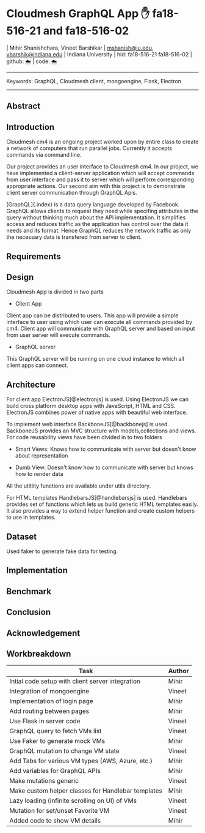 # Cloudmesh GraphQL App :hand: fa18-516-21 and fa18-516-02

| Mihir Shanishchara, Vineet Barshikar
| mshanish@iu.edu, vbarshik@indiana.edu
| Indiana University
| hid: fa18-516-21 fa18-516-02
| github: [:cloud:](https://github.com/cloudmesh-community/fa18-516-21/blob/master/project-paper/report.md)
| code: [:cloud:](https://github.com/cloudmesh-community/fa18-516-21/tree/master/project-code)

---

Keywords: GraphQL, Cloudmesh client, mongoengine, Flask, Electron

---

## Abstract



## Introduction

Cloudmesh cm4 is an ongoing project worked upon by entire class to create a 
network of computers that run parallel jobs. Currently it accepts commands via 
command line. 

Our project provides an user interface to Cloudmesh cm4. In our project, we 
have implemented a client-server application which will accept commands from 
user interface and pass it to server which will perform corresponding 
appropriate actions. Our second aim with this project is to demonstrate client 
server communication through GraphQL Apis.

[GraphQL]{.index} is a data query language developed by Facebook. GraphQL 
allows clients to request they need while specifing attributes in the query 
without thinking much about the API implementation. It simplifies access and 
reduces traffic as the application has control over the data it needs and its 
format. Hence GraphQL reduces the network traffic as only the necessary data 
is transfered from server to client.


## Requirements



## Design 

Cloudmesh App is divided in two parts

* Client App

Client app can be distributed to users. This app will provide a simple 
interface to user using which user can execute all commands provided by cm4.
Client app will communicate with GraphQL server and based on input from user
server will execute commands.

* GraphQL server

This GraphQL server will be running on one cloud 
instance to which all client apps can connect.

## Architecture

For client app ElectronJS[@electronjs] is used. Using ElectronJS we can build 
cross platform desktop apps with JavaScript, HTML and CSS. ElectronJS combines
power of native apps with beautiful web interface.

To implement web interface BackboneJS[@backbonejs] is used. BackboneJS provides
an MVC structure with models,collections and views. For code reusability views
have been divided in to two folders

* Smart Views: Knows how to communicate with server but doesn't know about 
representation 

* Dumb View: Doesn't know how to communicate with server but knows how to render
data

All the utitlity functions are available under utils directory. 

For HTML templates HandlebarsJS[@handlebarsjs] is used. Handlebars provides set 
of functions which lets us build generic HTML templates easily. It also provides
a way to extend helper function and create custom helpers to use in templates.

## Dataset

Used faker to generate fake data for testing.

## Implementation

## Benchmark

## Conclusion

## Acknowledgement

## Workbreakdown

| Task                                               | Author |
|----------------------------------------------------|--------|
| Intial code setup with client server integration   | Mihir  |
| Integration of mongoengine                         | Vineet |
| Implementation of login page                       | Mihir  |
| Add routing between pages                          | Mihir  |
| Use Flask in server code                           | Vineet |
| GraphQL query to fetch VMs list                    | Vineet |
| Use Faker to generate mock VMs                     | Mihir  |
| GraphQL mutation to change VM state                | Vineet |
| Add Tabs for various VM types (AWS, Azure, etc.)   | Mihir  |
| Add variables for GraphQL APIs                     | Mihir  |
| Make mutations generic                             | Vineet |
| Make custom helper classes for Handlebar templates | Mihir  |
| Lazy loading (infinite scrolling on UI) of VMs     | Vineet |
| Mutation for set/unset Favorite VM                 | Vineet |
| Added code to show VM details                      | Mihir  |